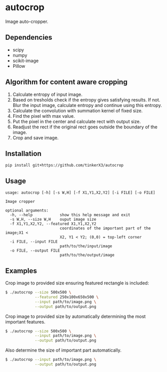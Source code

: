 autocrop
========

Image auto-cropper.

Dependencies
------------

* scipy
* numpy
* scikit-image
* Pillow


Algorithm for content aware cropping
------------------------------------

1. Calculate entropy of input image.
2. Based on tresholds check if the entropy gives satisfying results. If
   not. Blur the input image, calculate entropy and continue using this
   entropy.
3. Calculate the convolution with summation kernel of fixed size.
4. Find the pixel with max value.
5. Put the pixel in the center and calculate rect with output size.
6. Readjust the rect if the original rect goes outside the boundary of
   the image.
7. Crop and save image.

Installation
------------

```
pip install git+https://github.com/tinkerX3/autocrop
```

Usage
-----

```
usage: autocrop [-h] [-s W,H] [-f X1,Y1,X2,Y2] [-i FILE] [-o FILE]

Image cropper

optional arguments:
  -h, --help            show this help message and exit
  -s W,H, --size W,H    ouput image size
  -f X1,Y1,X2,Y2, --featured X1,Y1,X2,Y2
                        coordinates of the important part of the image;X1 <
                        X2, Y1 < Y2; (0,0) = top-left corner
  -i FILE, --input FILE
                        path/to/the/input/image
  -o FILE, --output FILE
                        path/to/the/output/image
```

Examples
--------

Crop image to provided size ensuring featured rectangle is included:
```bash
$ ./autocrop --size 500x500 \
             --featured 250x100x650x500 \
             --input path/to/image.png \
             --output path/to/output.png
```

Crop image to provided size by automatically determining the most
important features.
```bash
$ ./autocrop --size 500x500 \
             --input path/to/image.png \
             --output path/to/output.png
```

Also determine the size of important part automatically.
```bash
$ ./autocrop --input path/to/image.png \
             --output path/to/output.png
```

